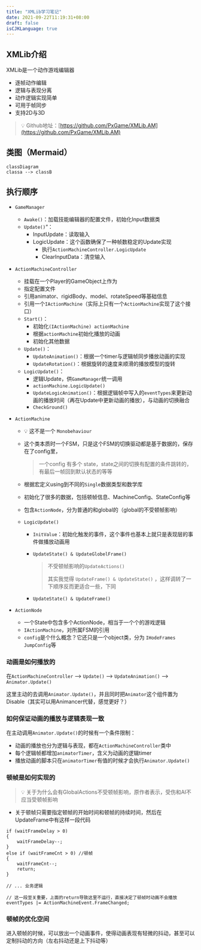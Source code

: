 ```yaml
---
title: "XMLib学习笔记"
date: 2021-09-22T11:19:31+08:00
draft: false
isCJKLanguage: true
---
```


## XMLib介绍

XMLib是一个动作游戏编辑器

- 逐帧动作编辑
- 逻辑与表现分离
- 动作逻辑实现简单
- 可用于帧同步
- 支持2D与3D

> 💡 Github地址：[https://github.com/PxGame/XMLib.AM](https://github.com/PxGame/XMLib.AM)



## 类图（Mermaid）

```mermaid
classDiagram
classa --> classB
```



## 执行顺序

- `GameManager`
  - `Awake()`：加载技能编辑器的配置文件，初始化Input数据类
  - `Update()`“：
    - InputUpdate：读取输入
    - LogicUpdate：这个函数确保了一种帧数稳定的Update实现
      - 执行`ActionMachineController.LogicUpdate`
      - ClearInputData：清空输入
  
- `ActionMachineController`
  
  - 挂载在一个Player的GameObject上作为
  - 指定配置文件
  - 引用animator、rigidBody、model、rotateSpeed等基础信息
  - 引用一个`IActionMachine`（实际上只有一个`ActionMachine`实现了这个接口）
  - `Start()`：
    - 初始化`(IActionMachine) actionMachine`
    - 根据`actionMachine`初始化播放的动画
    - 初始化其他数据
  - `Update()`：
    - `UpdateAnimation()`：根据一个timer与逻辑帧同步播放动画的实现
    - `UpdateRotation()`：根据旋转的速度来顺滑的播放模型的旋转
  - `LogicUpdate()`：
    - 逻辑Update，供`GameManager`统一调用
    - `actionMachine.LogicUpdate()`
    - `UpdateLogicAnimation()`：根据逻辑帧中写入的`eventTypes`来更新动画的播放时间（再在Update中更新动画的播放），与动画的切换融合
    - `CheckGround()`
  
- `ActionMachine`

  - 💡 这不是一个 `Monobehaviour`

  - 这个类本质时一个FSM，只是这个FSM的切换驱动都是基于数据的，保存在了config里，

    > 一个config 有多个 state，state之间的切换有配置的条件跳转的，有最后一帧回到默认状态的等等

  - 根据宏定义using到不同的`Single`数据类型和数学库

  - 初始化了很多的数据，包括顿帧信息、MachineConfig、StateConfig等

  - 包含`ActionNode`，分为普通的和global的（global的不受顿帧影响）

  - `LogicUpdate()`

    - `InitValue`：初始化触发的事件，这个事件也基本上就只是表现层的事件做播放动画用

    - `UpdateState() & UpdateGlobelFrame()`

      > 不受顿帧影响的`UpdateActions()`
      >
      > 其实我觉得 `UpdateFrame() & UpdateState()` ，这样调转了一下顺序反而更适合一些，下同

    - `UpdateState() & UpdateFrame()`

      > 

      

- `ActionNode`

  - 一个State中包含多个ActionNode，相当于一个个的游戏逻辑
  - `IActionMachine`，对所属FSM的引用
  - `config`是个什么概念？它还只是一个object类，分为 `IHodeFrames` `JumpConfig`等



### 动画是如何播放的

在`ActionMachineController` --> `Update()` --> `UpdateAnimation()` --> `Animator.Update()`

这里主动的去调用`Animator.Update()`，并且同时把`Animator`这个组件置为Disable（其实可以用Animancer代替，感觉更好？）

### 如何保证动画的播放与逻辑表现一致

在主动调用`Animator.Update()`的时候有一个条件限制：

- 动画的播放也分为逻辑与表现，都在`ActionMachineController`类中
- 每个逻辑帧都增加`animatorTimer`，含义为动画的逻辑timer
- 播放动画的脚本只在`animatorTimer`有值的时候才会执行`Animator.Update()`

### 顿帧是如何实现的

> 💡 关于为什么会有GlobalActions不受顿帧影响，原作者表示，受伤和AI不应当受顿帧影响

- 关于顿帧只需要指定顿帧的开始时间和顿帧的持续时间，然后在UpdateFrame中有这样一段代码

```
if (waitFrameDelay > 0)
{
	waitFrameDelay--;
}
else if (waitFrameCnt > 0) //顿帧
{ 
	waitFrameCnt--;
	return;
}

// ... 业务逻辑

// 这一段至关重要，上面的return导致这里不运行，直接决定了顿帧时动画不会播放
eventTypes |= ActionMachineEvent.FrameChanged;
```

### 顿帧的优化空间

进入顿帧的时候，可以放出一个动画事件，使得动画表现有轻微的抖动，甚至可以定制抖动的方向（左右抖动还是上下抖动等）

